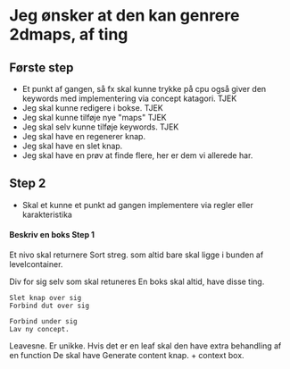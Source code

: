 

# Jeg ønsker at den kan genrere 2dmaps, af ting


## Første step
- Et punkt af gangen,  så fx skal kunne trykke på cpu også giver den keywords med implementering via concept katagori.  TJEK
- Jeg skal kunne redigere i bokse. TJEK
- Jeg skal kunne tilføje nye "maps" TJEK
- Jeg skal selv kunne tilføje keywords. TJEK
- Jeg skal have en regenerer knap. 
- Jeg skal have en slet knap.
- Jeg skal have en prøv at finde flere, her er dem vi allerede har.


## Step 2
- Skal et kunne et punkt ad gangen implementere via regler eller karakteristika








#### Beskriv en boks Step 1

Et nivo skal returnere
Sort streg. som altid bare skal ligge i bunden af levelcontainer.

Div for sig selv som skal retuneres
    En boks skal altid, have disse ting.

    Slet knap over sig
    Forbind dut over sig

    Forbind under sig
    Lav ny concept. 

Leavesne. Er unikke. 
Hvis det er en leaf skal den have extra behandling af en function
De skal have Generate content knap. + context box.


